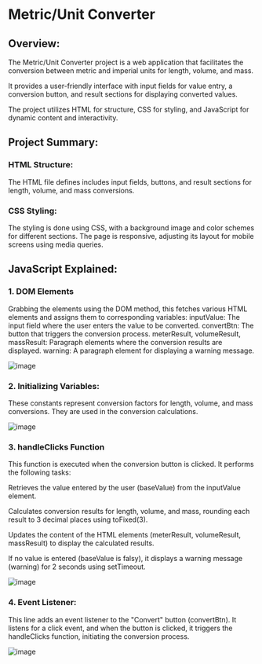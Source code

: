 # Metric/Unit Converter

## Overview:

The Metric/Unit Converter project is a web application that facilitates the conversion between metric and imperial units for length, volume, and mass. 

It provides a user-friendly interface with input fields for value entry, a conversion button, and result sections for displaying converted values. 

The project utilizes HTML for structure, CSS for styling, and JavaScript for dynamic content and interactivity.

## Project Summary: 

### HTML Structure:

The HTML file defines includes input fields, buttons, and result sections for length, volume, and mass conversions.

### CSS Styling:
The styling is done using CSS, with a background image and color schemes for different sections.
The page is responsive, adjusting its layout for mobile screens using media queries.

## JavaScript Explained:

### 1. DOM Elements

Grabbing the elements using the DOM method, this fetches various HTML elements and assigns them to corresponding variables:
  inputValue: The input field where the user enters the value to be converted.
  convertBtn: The button that triggers the conversion process.
  meterResult, volumeResult, massResult: Paragraph elements where the conversion results are displayed.
  warning: A paragraph element for displaying a warning message.
  
![image](https://github.com/ChrisserDev/Mini-JS-Projects-Metric-Converter/assets/126911205/84ce9a7c-6aa4-4f4a-873a-14bb8931d4c0)
 
### 2. Initializing Variables:
 
These constants represent conversion factors for length, volume, and mass conversions. They are used in the conversion calculations.

![image](https://github.com/ChrisserDev/Mini-JS-Projects-Metric-Converter/assets/126911205/e4ed78b0-f625-42e7-bfd3-ea38bc70c800)

### 3. handleClicks Function
This function is executed when the conversion button is clicked. It performs the following tasks:

  Retrieves the value entered by the user (baseValue) from the inputValue element.
  
  Calculates conversion results for length, volume, and mass, rounding each result to 3 decimal places using toFixed(3).
  
  Updates the content of the HTML elements (meterResult, volumeResult, massResult) to display the calculated results.
  
  If no value is entered (baseValue is falsy), it displays a warning message (warning) for 2 seconds using setTimeout.
  
![image](https://github.com/ChrisserDev/Mini-JS-Projects-Metric-Converter/assets/126911205/6cf373da-1fad-4c75-85aa-d1e7b1c1fc27)
 
### 4. Event Listener:

This line adds an event listener to the "Convert" button (convertBtn). It listens for a click event, and when the button is clicked, it triggers the handleClicks function, initiating the conversion process.

![image](https://github.com/ChrisserDev/Mini-JS-Projects-Metric-Converter/assets/126911205/47b6e69b-5f48-4a8a-9f7e-d2da7524ed0e)
